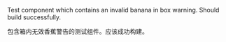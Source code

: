 Test component which contains an invalid banana in box warning. Should build successfully.

包含箱内无效香蕉警告的测试组件。应该成功构建。